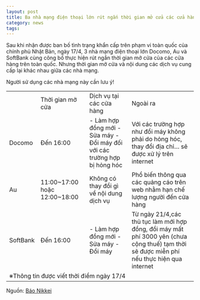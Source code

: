 ```yaml
---
layout: post
title: Ba nhà mạng điện thoại lớn rút ngắn thời gian mở cửa các cửa hàng trên toàn quốc
category: news
tags: 
---
```

Sau khi nhận được ban bố tình trạng khẩn cấp trên phạm vi toàn quốc của chính phủ Nhật Bản, ngày 17/4, 3 nhà mạng điện thoại lớn Docomo, Au và SoftBank cùng công bố thực hiện rút ngắn thời gian mở cửa của các cửa hàng trên toàn quốc. Nhưng thời gian mở cửa và nội dung các dịch vụ cung cấp lại khác nhau giữa các nhà mạng.

Người sử dụng các nhà mạng này cần lưu ý!

<table>
  <tr>
    <td> </td>
    <td>Thời gian
mở cửa</td>
    <td>Dịch vụ
tại các cửa hàng</td>
    <td>Ngoài ra</td>
  </tr>
  <tr>
    <td>Docomo</td>
    <td>Đến 16:00</td>
    <td>-   Làm hợp đồng mới
-   Sửa máy
-   Đổi máy đối với các trường hợp bị hỏng hóc</td>
    <td>Với các trường hợp như đổi máy không phải do hỏng hóc, thay đổi địa chỉ… sẽ được xử lý trên internet</td>
  </tr>
  <tr>
    <td>Au</td>
    <td>11:00~17:00
hoặc
12:00~18:00</td>
    <td>Không có thay đổi gì về nội dung dịch vụ</td>
    <td>Phổ biến thông qua các quảng cáo trên web nhằm hạn chế lượng người đến cửa hàng</td>
  </tr>
  <tr>
    <td>SoftBank</td>
    <td>Đến 16:00</td>
    <td>-   Làm hợp đồng mới
-   Sửa máy
-   Đổi máy</td>
    <td>Từ ngày 21/4,các thủ tục làm mới hợp đồng, đổi máy mất phí 3000 yên (chưa cộng thuế) tạm thời sẽ được miễn phí nếu thực hiện qua internet</td>
  </tr>
  <tr>
    <td colspan="4">※Thông tin được viết thời điểm ngày 17/4</td>
  </tr>
</table>

Nguồn: [Báo Nikkei](https://www.nikkei.com/article/DGXMZO58229000Y0A410C2000000/)